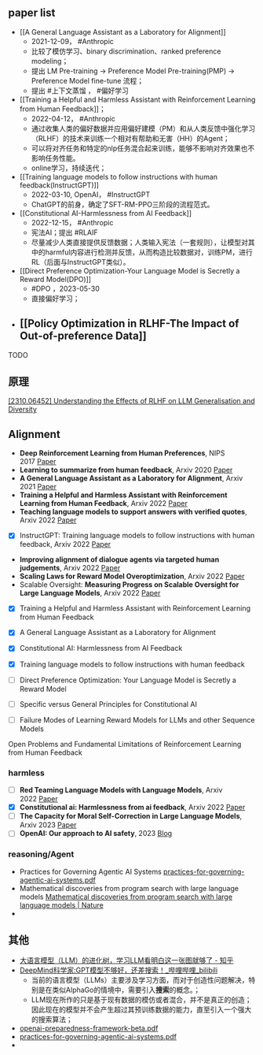 ## paper list

- [[A General Language Assistant as a Laboratory for Alignment]]
	- 2021-12-09， #Anthropic
	- 比较了模仿学习、binary discrimination、ranked preference modeling；
	- 提出 LM Pre-training → Preference Model Pre-training(PMP) → Preference Model fine-tune 流程；
	- 提出 #上下文蒸馏 ， #偏好学习 
- [[Training a Helpful and Harmless Assistant with Reinforcement Learning from Human Feedback]]；
	- 2022-04-12， #Anthropic
	- 通过收集人类的偏好数据并应用偏好建模（PM）和从人类反馈中强化学习（RLHF）的技术来训练一个相对有帮助和无害（HH）的Agent； 
	-  可以将对齐任务和特定的nlp任务混合起来训练，能够不影响对齐效果也不影响任务性能。
	- online学习，持续迭代；
- [[Training language models to follow instructions with human feedback(InstructGPT)]]
	- 2022-03-10, OpenAI， #InstructGPT
	- ChatGPT的前身，确定了SFT-RM-PPO三阶段的流程范式。
- [[Constitutional AI-Harmlessness from AI Feedback]]
	- 2022-12-15， #Anthropic 
	- 宪法AI；提出 #RLAIF 
	- 尽量减少人类直接提供反馈数据；人类输入宪法（一套规则），让模型对其中的harmful内容进行检测并反馈，从而构造比较数据对，训练PM，进行RL（后面与InstructGPT类似）。
- [[Direct Preference Optimization-Your Language Model is Secretly a Reward Model(DPO)]]
	- #DPO ，2023-05-30
	- 直接偏好学习；
- [[Policy Optimization in RLHF-The Impact of Out-of-preference Data]]
	- 

TODO

## 原理
[[2310.06452] Understanding the Effects of RLHF on LLM Generalisation and Diversity](https://arxiv.org/abs/2310.06452)


## Alignment

- **Deep Reinforcement Learning from Human Preferences**, NIPS 2017 [Paper](https://link.zhihu.com/?target=https%3A//arxiv.org/abs/1706.03741)
- **Learning to summarize from human feedback**, Arxiv 2020 [Paper](https://link.zhihu.com/?target=https%3A//arxiv.org/abs/2009.01325)
- **A General Language Assistant as a Laboratory for Alignment**, Arxiv 2021 [Paper](https://link.zhihu.com/?target=https%3A//arxiv.org/abs/2112.00861)
- **Training a Helpful and Harmless Assistant with Reinforcement Learning from Human Feedback**, Arxiv 2022 [Paper](https://link.zhihu.com/?target=https%3A//arxiv.org/abs/2204.05862)
- **Teaching language models to support answers with verified quotes**, Arxiv 2022 [Paper](https://link.zhihu.com/?target=https%3A//arxiv.org/abs/2203.11147)
- [x] InstructGPT: Training language models to follow instructions with human feedback, Arxiv 2022 [Paper](https://link.zhihu.com/?target=https%3A//arxiv.org/abs/2203.02155)
- **Improving alignment of dialogue agents via targeted human judgements**, Arxiv 2022 [Paper](https://link.zhihu.com/?target=https%3A//arxiv.org/abs/2209.14375)
- **Scaling Laws for Reward Model Overoptimization**, Arxiv 2022 [Paper](https://link.zhihu.com/?target=https%3A//arxiv.org/abs/2210.10760)
- Scalable Oversight: **Measuring Progress on Scalable Oversight for Large Language Models**, Arxiv 2022 [Paper](https://link.zhihu.com/?target=https%3A//arxiv.org/pdf/2211.03540.pdf)

- [x] Training a Helpful and Harmless Assistant with Reinforcement Learning from Human Feedback
- [x] A General Language Assistant as a Laboratory for Alignment
- [x] Constitutional AI: Harmlessness from AI Feedback
- [x] Training language models to follow instructions with human feedback
- [ ] Direct Preference Optimization: Your Language Model is Secretly a Reward Model
- [ ] Specific versus General Principles for Constitutional AI
- [ ] Failure Modes of Learning Reward Models for LLMs and other Sequence Models


Open Problems and Fundamental Limitations of Reinforcement Learning from Human Feedback
### harmless

- [ ] **Red Teaming Language Models with Language Models**, Arxiv 2022 [Paper](https://link.zhihu.com/?target=https%3A//arxiv.org/abs/2202.03286)
- [x] **Constitutional ai: Harmlessness from ai feedback**, Arxiv 2022 [Paper](https://link.zhihu.com/?target=https%3A//arxiv.org/abs/2212.08073)
- [ ] **The Capacity for Moral Self-Correction in Large Language Models**, Arxiv 2023 [Paper](https://link.zhihu.com/?target=https%3A//arxiv.org/abs/2302.07459)
- [ ] **OpenAI: Our approach to AI safety**, 2023 [Blog](https://link.zhihu.com/?target=https%3A//openai.com/blog/our-approach-to-ai-safety)

### reasoning/Agent 
- Practices for Governing Agentic AI Systems [practices-for-governing-agentic-ai-systems.pdf](https://cdn.openai.com/papers/practices-for-governing-agentic-ai-systems.pdf)
- Mathematical discoveries from program search with large language models [Mathematical discoveries from program search with large language models | Nature](https://www.nature.com/articles/s41586-023-06924-6)
- 
## 其他
- [大语言模型（LLM）的进化树，学习LLM看明白这一张图就够了 - 知乎](https://zhuanlan.zhihu.com/p/627491455)
- [DeepMind科学家:GPT模型不够好，还差搜索！\_哔哩哔哩\_bilibili](https://www.bilibili.com/video/BV1Eb4y1T7Fw/?buvid=XX7888273AF7697D5818467BE308AF8DD2080&from_spmid=default-value&is_story_h5=false&mid=X%2BBahFQiuDNXsN4Pq5HWJw%3D%3D&p=1&plat_id=122&share_from=ugc&share_medium=android&share_plat=android&share_session_id=8b6269b1-e207-4305-b68e-c8a071c39aa4&share_source=WEIXIN&share_tag=s_i&spmid=united.player-video-detail.0.0&timestamp=1702241765&unique_k=PNfwwXJ&up_id=437980486&vd_source=3f4448c688c0096124dbfa48b0a085c3)
	- 当前的语言模型（LLMs）主要涉及学习方面，而对于创造性问题解决，特别是在类似AlphaGo的情境中，需要引入**搜索**的概念。；
	- LLM现在所作的只是基于现有数据的模仿或者混合，并不是真正的创造；因此现在的模型并不会产生超过其预训练数据的能力，直至引入一个强大的搜索算法；
- [openai-preparedness-framework-beta.pdf](https://cdn.openai.com/openai-preparedness-framework-beta.pdf)
- [practices-for-governing-agentic-ai-systems.pdf](https://cdn.openai.com/papers/practices-for-governing-agentic-ai-systems.pdf)
- 